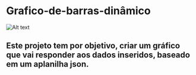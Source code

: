 
# Grafico-de-barras-dinâmico
![Alt text](https://github.com/Rafasennin/Grafico-de-barras-dinamico/blob/main/assets/img/template.png)
## Este projeto tem por objetivo, criar um gráfico que vai responder aos dados inseridos, baseado em um aplanilha json.
